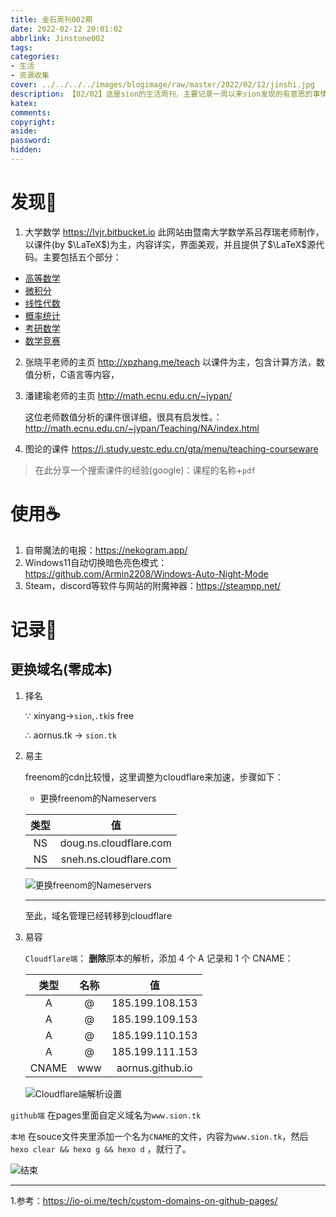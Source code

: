 ```yaml
---
title: 金石周刊002期
date: 2022-02-12 20:01:02
abbrlink: Jinstone002
tags:
categories:
- 生活
- 资源收集
cover: ../../../../images/blogimage/raw/master/2022/02/12/jinshi.jpg
description: 【02/02】这是sion的生活周刊，主要记录一周以来sion发现的有意思的事情以及一些琐碎的记录。
katex:
comments:
copyright:
aside:
password:
hidden: 
---
```


# 发现🔭

1. 大学数学 https://lvjr.bitbucket.io
此网站由暨南大学数学系吕荐瑞老师制作，以课件(by $\LaTeX$)为主，内容详实，界面美观，并且提供了$\LaTeX$源代码。主要包括五个部分：

* [高等数学](https://lvjr.bitbucket.io/gdsx.html)
* [微积分](https://lvjr.bitbucket.io/wjf.html)
* [线性代数](https://lvjr.bitbucket.io/xxds.html)
* [概率统计](https://lvjr.bitbucket.io/gltj.html)
* [考研数学](https://lvjr.bitbucket.io/kysx.html)
* [数学竞赛](https://lvjr.bitbucket.io/dsjs.html)

2. 张晓平老师的主页 http://xpzhang.me/teach
以课件为主，包含计算方法，数值分析，C语言等内容，

3. 潘建瑜老师的主页 http://math.ecnu.edu.cn/~jypan/

   这位老师数值分析的课件很详细，很具有启发性。：http://math.ecnu.edu.cn/~jypan/Teaching/NA/index.html

4. 图论的课件 https://i.study.uestc.edu.cn/gta/menu/teaching-courseware

> 在此分享一个搜索课件的经验(google)：课程的名称+`pdf`

# 使用☕

1. 自带魔法的电报：https://nekogram.app/
2. Windows11自动切换暗色亮色模式：https://github.com/Armin2208/Windows-Auto-Night-Mode
2. Steam，discord等软件与网站的附魔神器：https://steampp.net/

# 记录📑

## 更换域名(零成本)

1. 择名

   $\because$ xinyang$\rightarrow$`sion`,`.tk`is free

   $\therefore$ aornus.tk $\rightarrow$ `sion.tk`

2. 易主

   freenom的cdn比较慢，这里调整为cloudflare来加速，步骤如下：

   * 更换freenom的Nameservers

   | 类型 |           值           |
   | :--: | :--------------------: |
   |  NS  | doug.ns.cloudflare.com |
   |  NS  | sneh.ns.cloudflare.com |

   ![更换freenom的Nameservers](../../../../images/blogimage/raw/master/202202121931724.png)

   ----

   至此，域名管理已经转移到cloudflare

3. 易容

    `Cloudflare端`： **删除**原本的解析，添加 4 个 A 记录和 1 个 CNAME：

   | 类型  | 名称 |        值        |
   | :---: | :--: | :--------------: |
   |   A   |  @   | 185.199.108.153  |
   |   A   |  @   | 185.199.109.153  |
   |   A   |  @   | 185.199.110.153  |
   |   A   |  @   | 185.199.111.153  |
   | CNAME | www  | aornus.github.io |
   
    ![Cloudflare端解析设置](../../../../images/blogimage/raw/master/202202121938522.png)

`github端`	在pages里面自定义域名为`www.sion.tk`

`本地` 在souce文件夹里添加一个名为`CNAME`的文件，内容为`www.sion.tk`，然后`hexo clear && hexo g && hexo d` ，就行了。

![结束](../../../../images/blogimage/raw/master/202202121959247.png)

---

1.参考：https://io-oi.me/tech/custom-domains-on-github-pages/

